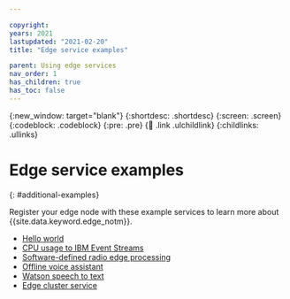 ```yaml
---

copyright:
years: 2021
lastupdated: "2021-02-20"
title: "Edge service examples"

parent: Using edge services
nav_order: 1
has_children: true
has_toc: false
---
```


{:new_window: target="blank"}
{:shortdesc: .shortdesc}
{:screen: .screen}
{:codeblock: .codeblock}
{:pre: .pre}
{:child: .link .ulchildlink}
{:childlinks: .ullinks}

# Edge service examples
{: #additional-examples}

Register your edge node with these example services to learn more about {{site.data.keyword.edge_notm}}.

* [Hello world](../developing/policy.md)
* [CPU usage to IBM Event Streams](cpu_load_example.md)
* [Software-defined radio edge processing](../installing/software_defined_radio_ex.md)
* [Offline voice assistant](offline_voice_assistant.md)
* [Watson speech to text](../installing/watson_speech.md)
* [Edge cluster service](edge_cluster_service.md)
